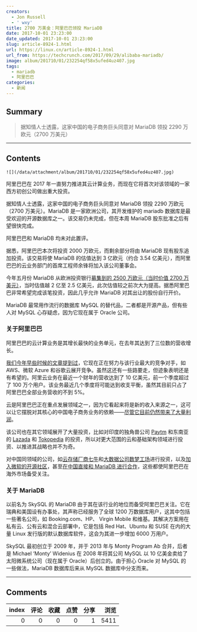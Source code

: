 ```yaml
---
creators:
  - Jon Russell
  - ' wxy'
title: 2700 万美金：阿里巴巴领投 MariaDB
date: 2017-10-01 23:23:00
date_updated: 2017-10-01 23:23:00
slug: article-8924-1.html
url: https://linux.cn/article-8924-1.html
url_from: https://techcrunch.com/2017/09/29/alibaba-mariadb/
image: album/201710/01/232254qf58x5ufed4uz407.jpg
tags:
  - mariadb
  - 阿里巴巴
categories:
  - 新闻
---
```


## Summary

> 据知情人士透露，这家中国的电子商务巨头同意对 MariaDB 领投 2290 万欧元（2700 万美元）

***

<!-- more -->

## Contents

`![](/data/attachment/album/201710/01/232254qf58x5ufed4uz407.jpg)`

阿里巴巴在 2017 年一直努力推进其云计算业务，而现在它将首次对该领域的一家西方初创公司做出重大投资。

据知情人士透露，这家中国的电子商务巨头同意对 MariaDB 领投 2290 万欧元（2700 万美元）。MariaDB 是一家欧洲公司，其开发维护的 mariadb 数据库是最受欢迎的开源数据库之一。该交易仍未完成，但在本周 MariaDB 股东批准之后有望很快完成。

阿里巴巴和 MariaDB 均未对此置评。

据悉，阿里巴巴本次将投资 2000 万欧元，而剩余部分将由 MariaDB 现有股东追加投资。该交易将使 MariaDB 的估值达到 3 亿欧元（约合 3.54 亿美元），而阿里巴巴的云业务部门的首席工程师余锋将加入该公司董事会。

今年五月份 MariaDB 从欧洲投资银行[募集到的 2500 万欧元（当时价值 2700 万美元）](https://techcrunch.com/2017/05/08/open-source-database-developer-mariadb-picks-up-27m-from-the-eib/)，当时估值越 2 亿至 2.5 亿美元，此次估值较之前次大为提高。据悉阿里巴巴非常希望完成该笔投资，因此几乎允许 MariaDB 对其出让的股份自行开价。

MariaDB 最常用作流行的数据库 MySQL 的替代品，二者都是开源产品，但有些人对 MySQL 心存疑虑，因为它现在属于 Oracle 公司。

### 关于阿里巴巴

阿里巴巴的云计算业务是其增长最快的业务单元，在去年其达到了三位数的营收增长。

[我们今年早些时候的文章提到过](https://techcrunch.com/2017/02/27/alibaba-aliyun-cloud-computing/)，它现在正在努力与该行业最大的竞争对手，如 AWS、微软 Azure 和谷歌云展开竞争。虽然这还有一些路要走，但迹象表明还是有希望的。阿里云业务在最近一个财年的营收达到了 10 亿美元，前一个季度超过了 100 万个用户。该业务最近几个季度将可能达到收支平衡，虽然其目前只占了阿里巴巴全部业务营收的不到 5%。

云是阿里巴巴正在重点发展领域之一，因为它看起来将是新的收入来源之一，这可以让它摆脱对其核心的中国电子商务业务的依赖——[尽管它目前仍然带来了大量利润](https://techcrunch.com/2017/08/17/alibaba-profit-doubles-to-2-1b/)。

该公司也在其它领域展开了大量投资，比如对印度的独角兽公司 [Paytm](https://techcrunch.com/2017/03/06/alibaba-paytm-amazon-india/) 和东南亚的 [Lazada](https://techcrunch.com/2017/06/28/alibaba-ups-its-stake-in-southeast-asias-lazada-with-1-billion-investment/) 和 [Tokopedia](https://techcrunch.com/2017/08/17/alibaba-tokopedia/) 的投资，所以对更大范围的云和基础架构领域进行投资、以推进其战略也并不为奇。

对中国同领域的公司，如[云存储厂商七牛](http://www.avcj.com/avcj/news/3006331/yunfeng-alibaba-invest-usd152m-in-chinese-cloud-storage-firm)和[大数据公司数梦工场](http://technode.com/2017/06/12/chinas-cloud-industry-moving-to-new-era-with-emergence-of-unicorns/)进行投资，以及[加入微软的开源社区](https://venturebeat.com/2017/04/03/alibaba-cloud-adopts-microsofts-open-source-networking-software/)，甚至[在中国直接和 MariaDB 进行合作](http://diginomica.com/2017/04/12/alibaba-on-open-source-and-cloud-business-in-china-live-from-the-mariadb-user-conference/)，这些都使阿里巴巴在海外市场备受关注。

### 关于 MariaDB

以前名为 SkySQL 的 MariaDB 由于其在该行业的地位而备受阿里巴巴关注。它在瑞典和美国设有办事处，其声称已经服务了全球 1200 万数据库用户，这其中包括一些著名公司，如 Booking.com、HP、 Virgin Mobile 和维基。其解决方案用在私有云、公有云和混合云部署中，它是包括 Red Hat、Ubuntu 和 SUSE 在内的大量 Linux 发行版的默认数据库软件，这会为其进一步增加 6000 万用户。

SkySQL 最初创立于 2009 年，并于 2013 年与 Monty Program Ab 合并，后者是 Michael ‘Monty’ Widenius 在 2008 年将其公司 MySQL 以 10 亿美金卖给了太阳微系统公司（现在属于 Oracle）后创立的。由于担心 Oracle 对 MySQL 的一些做法，MariaDB 数据库后来从 MySQL 数据库中分支而来。

***

## Comments


|   index |   评论 |   收藏 |   点赞 |   分享 |   浏览 |
|--------:|-------:|-------:|-------:|-------:|-------:|
|       0 |      0 |      0 |      0 |      1 |   5411 |
